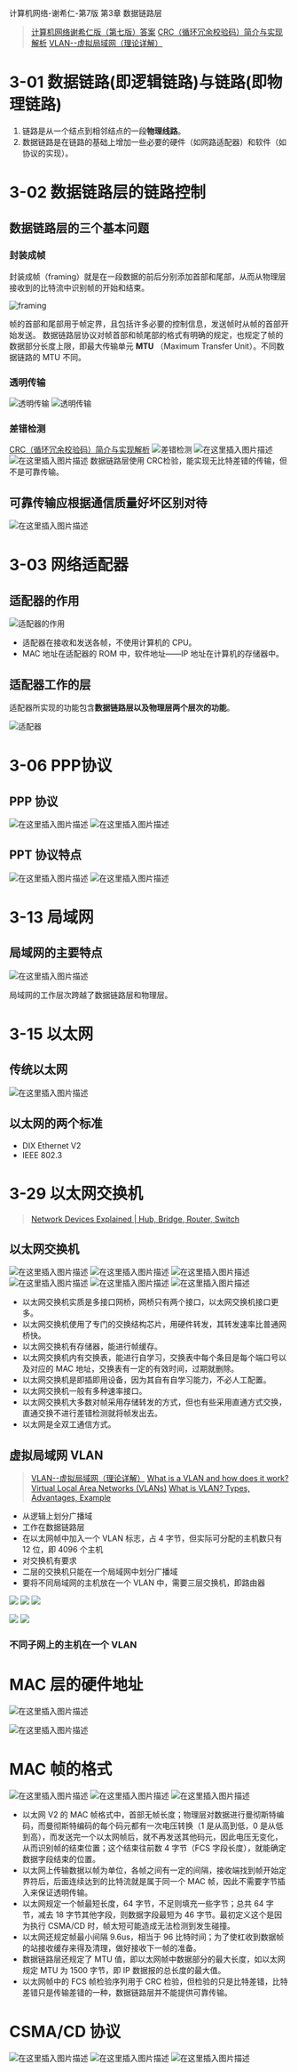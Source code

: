 ﻿计算机网络-谢希仁-第7版 第3章 数据链路层

> [计算机网络谢希仁版（第七版）答案](https://blog.csdn.net/qq_43598138/article/details/103603514?spm=1001.2101.3001.6650.5&utm_medium=distribute.pc_relevant.none-task-blog-2%7Edefault%7EBlogCommendFromBaidu%7ERate-5-103603514-blog-121027392.pc_relevant_layerdownloadsortv1&depth_1-utm_source=distribute.pc_relevant.none-task-blog-2%7Edefault%7EBlogCommendFromBaidu%7ERate-5-103603514-blog-121027392.pc_relevant_layerdownloadsortv1&utm_relevant_index=6)
> [CRC（循环冗余校验码）简介与实现解析](https://zhuanlan.zhihu.com/p/61636624)
> [VLAN--虚拟局域网（理论详解）](https://blog.csdn.net/weixin_51486343/article/details/109434892)


# 3-01 **数据链路(即逻辑链路)与链路(即物理链路)**

1. 链路是从一个结点到相邻结点的一段**物理线路**。
2. 数据链路是在链路的基础上增加一些必要的硬件（如网路适配器）和软件（如协议的实现）。

# 3-02 **数据链路层的链路控制**

## **数据链路层的三个基本问题**
### **封装成帧**
封装成帧（framing）就是在一段数据的前后分别添加首部和尾部，从而从物理层接收到的比特流中识别帧的开始和结束。

![framing](https://img-blog.csdnimg.cn/1d7c009deb244b0eaf76a5aae2cc48d0.png)

帧的首部和尾部用于帧定界，且包括许多必要的控制信息，发送帧时从帧的首部开始发送。
数据链路层协议对帧首部和帧尾部的格式有明确的规定，也规定了帧的数据部分长度上限，即最大传输单元 **MTU** （Maximum Transfer Unit）。不同数据链路的 MTU 不同。

### **透明传输**
![透明传输](https://img-blog.csdnimg.cn/fa667bb568784c94a25174cd68766a75.png)
![透明传输](https://img-blog.csdnimg.cn/7d73319b3068422e8f094cea66ddda2f.png)

### **差错检测**
[CRC（循环冗余校验码）简介与实现解析](https://zhuanlan.zhihu.com/p/61636624)
![差错检测](https://img-blog.csdnimg.cn/7c6db2a2836b497f94c75a95c7246895.png)
![在这里插入图片描述](https://img-blog.csdnimg.cn/428924c48f164555bfd77ab5bd417866.png)
![在这里插入图片描述](https://img-blog.csdnimg.cn/da56456c09ac4d298e5153067830b267.png)
数据链路层使用 CRC检验，能实现无比特差错的传输，但不是可靠传输。

## **可靠传输应根据通信质量好坏区别对待**
![在这里插入图片描述](https://img-blog.csdnimg.cn/f031c660601544278a58cf0344f8838b.png)

# 3-03 **网络适配器**
## **适配器的作用**
![适配器的作用](https://img-blog.csdnimg.cn/2d85044a6db54d7b8c2720a50f0a491a.png)

- 适配器在接收和发送各帧，不使用计算机的 CPU。
- MAC 地址在适配器的 ROM 中，软件地址——IP 地址在计算机的存储器中。
## **适配器工作的层**
适配器所实现的功能包含**数据链路层以及物理层两个层次的功能**。

![适配器](https://img-blog.csdnimg.cn/131d3205e6644fdca72c2aeb2c50f3fc.png)

# 3-06 **PPP协议**

## **PPP 协议**

![在这里插入图片描述](https://img-blog.csdnimg.cn/da4d4f6a0ec844aaaf04276d1ad64f36.png)
![在这里插入图片描述](https://img-blog.csdnimg.cn/7f7769df3319400db6acd4d5cdf42498.png)

## **PPT 协议特点**

![在这里插入图片描述](https://img-blog.csdnimg.cn/d95a1e2baed7433fbc8285cca6375669.png)
![在这里插入图片描述](https://img-blog.csdnimg.cn/0173b1ddbab242aa9cd049d946affede.png)

# 3-13 **局域网**

## **局域网的主要特点**

![在这里插入图片描述](https://img-blog.csdnimg.cn/bd10c87d510342c1bb31717ba9118737.png)

局域网的工作层次跨越了数据链路层和物理层。

# 3-15 **以太网**
## **传统以太网**

![在这里插入图片描述](https://img-blog.csdnimg.cn/8950257941984a72943db03baa04cd53.png)

## **以太网的两个标准**
- DIX Ethernet V2
- IEEE 802.3

# 3-29 **以太网交换机**
> [Network Devices Explained | Hub, Bridge, Router, Switch](https://www.youtube.com/watch?v=eMamgWllRFY&ab_channel=CertBros)

## **以太网交换机**

![在这里插入图片描述](https://img-blog.csdnimg.cn/2113fe9d4ac846e08e0c793669cfce0b.png)
![在这里插入图片描述](https://img-blog.csdnimg.cn/2277f95f39d94be2a1226080e272c53e.png)
![在这里插入图片描述](https://img-blog.csdnimg.cn/dbbb6e958b674cdb911526a29d536284.png)
![在这里插入图片描述](https://img-blog.csdnimg.cn/fad22573cf104aeb95eda2adcebfee5e.png)
![在这里插入图片描述](https://img-blog.csdnimg.cn/a11ae15661cd4168b2551f974105bb38.png)
![在这里插入图片描述](https://img-blog.csdnimg.cn/aed952b38d3b4ffea22ac4626493cd16.png)


- 以太网交换机实质是多接口网桥，网桥只有两个接口，以太网交换机接口更多。
- 以太网交换机使用了专门的交换结构芯片，用硬件转发，其转发速率比普通网桥快。
- 以太网交换机有存储器，能进行帧缓存。
- 以太网交换机内有交换表，能进行自学习，交换表中每个条目是每个端口号以及对应的 MAC 地址，交换表有一定的有效时间，过期就删除。
- 以太网交换机是即插即用设备，因为其自有自学习能力，不必人工配置。
- 以太网交换机一般有多种速率接口。 
- 以太网交换机大多数对帧采用存储转发的方式，但也有些采用直通方式交换，直通交换不进行差错检测就将帧发出去。
- 以太网是全双工通信方式。


## **虚拟局域网 VLAN**
 > [VLAN--虚拟局域网（理论详解）](https://blog.csdn.net/weixin_51486343/article/details/109434892)
 > [What is a VLAN and how does it work?](https://www.networkworld.com/article/3661808/what-is-a-vlan-and-how-does-it-work.html)
 > [Virtual Local Area Networks (VLANs)](https://www.practicalnetworking.net/stand-alone/vlans/)
 > [What is VLAN? Types, Advantages, Example](https://www.guru99.com/vlan-definition-types-advantages.html)


- 从逻辑上划分广播域
- 工作在数据链路层
- 在以太网帧中加入一个 VLAN 标志，占 4 字节，但实际可分配的主机数只有 12 位，即 4096 个主机
- 对交换机有要求
- 二层的交换机只能在一个局域网中划分广播域
- 要将不同局域网的主机放在一个 VLAN 中，需要三层交换机，即路由器


![](img/2023-03-28-11-48-56.png)
![](img/2023-03-28-12-03-25.png)
![](img/2023-03-28-12-03-46.png)


![](img/2023-03-28-12-08-36.png)
![](img/2023-03-28-12-09-24.png)


### 不同子网上的主机在一个 VLAN


# MAC 层的硬件地址
![在这里插入图片描述](https://img-blog.csdnimg.cn/3ff296636cab4d2fb2ffb1c888464e7b.png)

![在这里插入图片描述](https://img-blog.csdnimg.cn/370bf935b0454b61bcbfe6e85e0b41c0.png)
<br/>


# MAC 帧的格式
![在这里插入图片描述](https://img-blog.csdnimg.cn/49125873e7704549a34354acb09653ec.png)
![在这里插入图片描述](https://img-blog.csdnimg.cn/7c08710c59644950b3d3d054a1c44483.png)
![在这里插入图片描述](https://img-blog.csdnimg.cn/b4897086b5084f16926033192529a560.png)
<br/>


- 以太网 V2 的 MAC 帧格式中，首部无帧长度；物理层对数据进行曼彻斯特编码，而曼彻斯特编码的每个码元都有一次电压转换（1 是从高到低，0 是从低到高），而发送完一个以太网帧后，就不再发送其他码元，因此电压无变化，从而识别帧的结束位置；这个结束往前数 4 字节（FCS 字段长度），就能确定数据字段结束的位置。
- 以太网上传输数据以帧为单位，各帧之间有一定的间隔，接收端找到帧开始定界符后，后面连续达到的比特流就是属于同一个 MAC 帧，因此不需要字节插入来保证透明传输。
- 以太网规定一个帧最短长度，64 字节，不足则填充一些字节；总共 64 字节，减去 18 字节其他字段，则数据字段最短为 46 字节。最初定义这个是因为执行 CSMA/CD 时，帧太短可能造成无法检测到发生碰撞。
- 以太网还规定帧最小间隔 9.6us，相当于 96 比特时间；为了使杠收到数据帧的站接收缓存来得及清理，做好接收下一帧的准备。
- 数据链路层还规定了 MTU 值，即以太网帧中数据部分的最大长度，如以太网规定 MTU 为 1500 字节，即 IP 数据报的总长度的最大值。
- 以太网帧中的 FCS 帧检验序列用于 CRC 检验，但检验的只是比特差错，比特差错只是传输差错的一种，数据链路层并不能提供可靠传输。

# CSMA/CD 协议
![在这里插入图片描述](https://img-blog.csdnimg.cn/ef6981861a45410aa8fa7f0e68b15fa8.png)
![在这里插入图片描述](https://img-blog.csdnimg.cn/f485deda349b4e388e0cffe6152d0f99.png)
![在这里插入图片描述](https://img-blog.csdnimg.cn/e6b4a3b882454828b2eb4368625123da.png)

